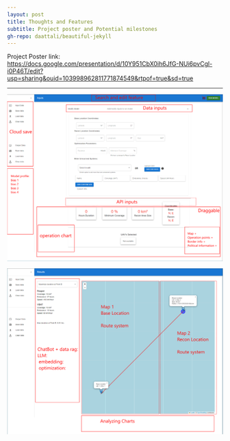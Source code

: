 ```yaml
---
layout: post
title: Thoughts and Features
subtitle: Project poster and Potential milestones
gh-repo: daattali/beautiful-jekyll
---
```

Project Poster link: https://docs.google.com/presentation/d/10Y951CbX0ih6JfG-NUi6pvCgl-i0P46T/edit?usp=sharing&ouid=103998962811771874549&rtpof=true&sd=true

**********************

![inputs](https://github.com/OSDModeling/OSDModeling-Guide/blob/main/_posts/inputs_thoughts.PNG?raw=true")

![results](https://github.com/OSDModeling/OSDModeling-Guide/blob/main/_posts/results_thoughts.PNG?raw=true")
